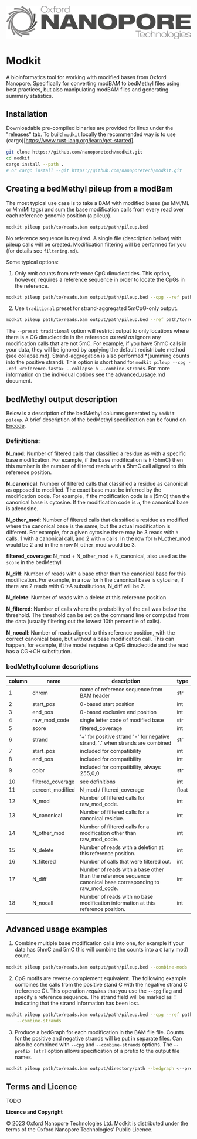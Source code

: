 ![Oxford Nanopore Technologies logo](https://github.com/epi2me-labs/modbam2bed/raw/master/images/ONT_logo_590x106.png)

# Modkit

A bioinformatics tool for working with modified bases from Oxford Nanopore. Specifically for converting modBAM
to bedMethyl files using best practices, but also manipulating modBAM files and generating summary statistics.

## Installation

Downloadable pre-compiled binaries are provided for linux under the "releases" tab. To build
`modkit` locally the recommended way is to use (cargo)[https://www.rust-lang.org/learn/get-started].

```bash
git clone https://github.com/nanoporetech/modkit.git
cd modkit
cargo install --path .
# or cargo install --git https://github.com/nanoporetech/modkit.git
```

## Creating a bedMethyl pileup from a modBam

The most typical use case is to take a BAM with modified bases (as MM/ML or Mm/Ml tags) and sum the base
modification calls from every read over each reference genomic position (a pileup). 

```bash
modkit pileup path/to/reads.bam output/path/pileup.bed 
```

No reference sequence is required. A single file (description below) with pileup calls will be created.
Modification filtering will be performed for you (for details see `filtering.md`).

Some typical options:

1. Only emit counts from reference CpG dinucleotides. This option, however, requires a reference sequence in
   order to locate the CpGs in the reference.

```bash
modkit pileup path/to/reads.bam output/path/pileup.bed --cpg --ref path/to/reference.fasta
```

2. Use `traditional` preset for strand-aggregated 5mCpG-only output.

```bash
modkit pileup path/to/reads.bam output/path/pileup.bed --ref path/to/reference.fasta --preset traditional
```

The `--preset traditional` option will restrict output to only locations where there is a CG dinucleotide in
the reference _as well as_ ignore any modification calls that are not 5mC. For example, if you have 5hmC calls
in your data, they will be ignored by applying the default redistribute method (see collapse.md).
Strand-aggregation is also performed *(summing counts into the positive strand). This option is short hand for
`modkit pileup --cpg --ref <reference.fasta> --collapse h --combine-strands`.  For more information on the
individual options see the advanced_usage.md document.

## bedMethyl output description

Below is a description of the bedMethyl columns generated by `modkit pileup`. A brief description of the
bedMethyl specification can be found on [Encode](https://www.encodeproject.org/data-standards/wgbs/).

### Definitions:

**N_mod**: Number of filtered calls that classified a residue as with a specific base modification.  For
example, if the base modification is `h` (5hmC) then this number is the number of filtered reads with a 5hmC
call aligned to this reference position.

**N_canonical**: Number of filtered calls that classified a residue as canonical as opposed to modified. The
exact base must be inferred by the modification code. For example, if the modification code is `m` (5mC) then
the canonical base is cytosine. If the modification code is `a`, the canonical base is adenosine.

**N_other_mod**: Number of filtered calls that classified a residue as modified where the canonical base is the
same, but the actual modification is different. For example, for a given cytosine there may be 3 reads with
`h` calls, 1 with a canonical call, and 2 with `m` calls. In the row for `h` N_other_mod would be 2 and in the
`m` row N_other_mod would be 3.

**filtered_coverage**: N_mod + N_other_mod + N_canonical, also used as the `score` in the bedMethyl

**N_diff**: Number of reads with a base other than the canonical base for this modification. For example, in a row
for `h` the canonical base is cytosine, if there are 2 reads with C->A substitutions, N_diff will be 2.

**N_delete**: Number of reads with a delete at this reference position

**N_filtered**: Number of calls where the probability of the call was below the threshold. The threshold can be
set on the command line or computed from the data (usually filtering out the lowest 10th percentile of calls).

**N_nocall**: Number of reads aligned to this reference position, with the correct canonical base, but without a base
modification call. This can happen, for example, if the model requires a CpG dinucleotide and the read has a
CG->CH substitution.

### bedMethyl column descriptions

| column | name              | description                                                                                                 | type  |
|--------|-------------------|-------------------------------------------------------------------------------------------------------------|-------|
| 1      | chrom             | name of reference sequence from BAM header                                                                  | str   |
| 2      | start_pos         | 0-based start position                                                                                      | int   |
| 3      | end_pos           | 0-based exclusive end position                                                                              | int   |
| 4      | raw_mod_code      | single letter code of modified base                                                                         | str   |
| 5      | score             | filtered_coverage                                                                                           | int   |
| 6      | strand            | '+' for positive strand '-' for negative strand, '.' when strands are combined                              | str   |
| 7      | start_pos         | included for compatibility                                                                                  | int   |
| 8      | end_pos           | included for compatibility                                                                                  | int   |
| 9      | color             | included for compatibility, always 255,0,0                                                                  | str   |
| 10     | filtered_coverage | see definitions                                                                                             | int   |
| 11     | percent_modified  | N_mod / filtered_coverage                                                                                   | float |
| 12     | N_mod             | Number of filtered calls for raw_mod_code.                                                                  | int   |
| 13     | N_canonical       | Number of filtered calls for a canonical residue.                                                           | int   |
| 14     | N_other_mod       | Number of filtered calls for a modification other than raw_mod_code.                                        | int   |
| 15     | N_delete          | Number of reads with a deletion at this reference position.                                                 | int   |
| 16     | N_filtered        | Number of calls that were filtered out.                                                                     | int   |
| 17     | N_diff            | Number of reads with a base other than the reference sequence canonical base corresponding to raw_mod_code. | int   |
| 18     | N_nocall          | Number of reads with no base modification information at this reference position.                           | int   |



## Advanced usage examples

1. Combine multiple base modification calls into one, for example if your data has 5hmC and 5mC
   this will combine the counts into a `C` (any mod) count.

```bash
modkit pileup path/to/reads.bam output/path/pileup.bed --combine-mods
```

2. CpG motifs are reverse complement equivalent. The following example combines the calls from the positive
   stand C with the negative strand C (reference G). This operation _requires_ that you use the `--cpg` flag
   and specify a reference sequence. The strand field will be marked as '.' indicating that the strand
   information has been lost.

```bash
modkit pileup path/to/reads.bam output/path/pileup.bed --cpg --ref path/to/reference.fasta \
    --combine-strands  
```

3. Produce a bedGraph for each modification in the BAM file file. Counts for the positive and negative strands
   will be put in separate files. Can also be combined with `--cpg` and `--combine-strands` options. The
   `--prefix [str]` option allows specification of a prefix to the output file names.

```bash
modkit pileup path/to/reads.bam output/directory/path --bedgraph <--prefix string>
```


## Terms and Licence

TODO

**Licence and Copyright**

© 2023 Oxford Nanopore Technologies Ltd.  Modkit is distributed under the terms of the Oxford Nanopore
Technologies' Public Licence.
